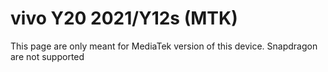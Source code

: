 # vivo Y20 2021/Y12s (MTK)
This page are only meant for MediaTek version of this device. Snapdragon are not supported
